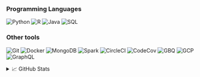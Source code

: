 ### Programming Languages

![Python](https://img.shields.io/badge/Python-3776AB?logo=python&logoColor=yellow)
![R](https://img.shields.io/badge/R-3776AB?logo=R)
![Java](https://img.shields.io/badge/Java-%23ED8B00.svg?style=flat&logo=openjdk&logoColor=black)
![SQL](https://img.shields.io/badge/SQL-3776AB?logo=postgresql&logoColor=white)

### Other tools

![Git](https://img.shields.io/badge/Git-0d1117?logo=git&logoColor=F05032)
![Docker](https://img.shields.io/badge/Docker-2496ED?logo=docker&logoColor=white)
![MongoDB](https://img.shields.io/badge/MongoDB-black?logo=mongodb&logoColor=47A248)
![Spark](https://img.shields.io/badge/Apache%20Spark-white?logo=apachespark&logoColor=E25A1C)
![CircleCI](https://img.shields.io/badge/Circle%20CI-%23161616.svg?style=flat&logo=circleci&logoColor=white)
![CodeCov](https://img.shields.io/badge/codecov-grey?logo=codecov&logoColor=F01F7A)
![GBQ](https://img.shields.io/badge/Big%20Query-669DF6?logo=googlebigquery&logoColor=black)
![GCP](https://img.shields.io/badge/Google%20Cloud-white?logo=googlecloud&logoColor=4285F4)
![GraphQL](https://img.shields.io/badge/GraphQL-E10098?logo=graphql&logoColor=4285F4)

<details>

<summary>📈 GitHub Stats</summary>

![Commits](https://github-readme-stats-dxzielinskis-projects.vercel.app/api?username=dxzielinski&show_icons=true&theme=radical&hide=contribs,issues&rank_icon=github)

![Languages](https://github-readme-stats-dxzielinskis-projects.vercel.app/api/top-langs?username=dxzielinski&hide=jupyter%20notebook&layout=normal&theme=radical&exclude_repo=text-classification-assignment&langs_count=10&card_width=468)

</details>
<!--
**dxzielinski/dxzielinski** is a ✨ _special_ ✨ repository because its `README.md` (this file) appears on your GitHub profile.

Here are some ideas to get you started:

- 🔭 I’m currently working on ...
- 🌱 I’m currently learning ...
- 👯 I’m looking to collaborate on ...
- 🤔 I’m looking for help with ...
- 💬 Ask me about ...
- 📫 How to reach me: ...
- 😄 Pronouns: ...
- ⚡ Fun fact: ...
-->
